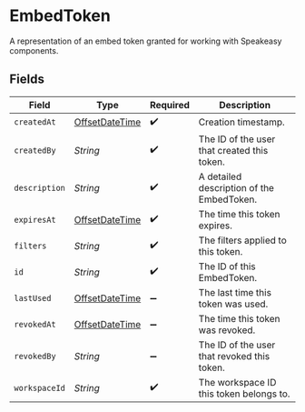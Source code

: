 # EmbedToken

A representation of an embed token granted for working with Speakeasy components.


## Fields

| Field                                                                                     | Type                                                                                      | Required                                                                                  | Description                                                                               |
| ----------------------------------------------------------------------------------------- | ----------------------------------------------------------------------------------------- | ----------------------------------------------------------------------------------------- | ----------------------------------------------------------------------------------------- |
| `createdAt`                                                                               | [OffsetDateTime](https://docs.oracle.com/javase/8/docs/api/java/time/OffsetDateTime.html) | :heavy_check_mark:                                                                        | Creation timestamp.                                                                       |
| `createdBy`                                                                               | *String*                                                                                  | :heavy_check_mark:                                                                        | The ID of the user that created this token.                                               |
| `description`                                                                             | *String*                                                                                  | :heavy_check_mark:                                                                        | A detailed description of the EmbedToken.                                                 |
| `expiresAt`                                                                               | [OffsetDateTime](https://docs.oracle.com/javase/8/docs/api/java/time/OffsetDateTime.html) | :heavy_check_mark:                                                                        | The time this token expires.                                                              |
| `filters`                                                                                 | *String*                                                                                  | :heavy_check_mark:                                                                        | The filters applied to this token.                                                        |
| `id`                                                                                      | *String*                                                                                  | :heavy_check_mark:                                                                        | The ID of this EmbedToken.                                                                |
| `lastUsed`                                                                                | [OffsetDateTime](https://docs.oracle.com/javase/8/docs/api/java/time/OffsetDateTime.html) | :heavy_minus_sign:                                                                        | The last time this token was used.                                                        |
| `revokedAt`                                                                               | [OffsetDateTime](https://docs.oracle.com/javase/8/docs/api/java/time/OffsetDateTime.html) | :heavy_minus_sign:                                                                        | The time this token was revoked.                                                          |
| `revokedBy`                                                                               | *String*                                                                                  | :heavy_minus_sign:                                                                        | The ID of the user that revoked this token.                                               |
| `workspaceId`                                                                             | *String*                                                                                  | :heavy_check_mark:                                                                        | The workspace ID this token belongs to.                                                   |